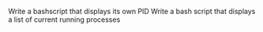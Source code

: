 Write a bashscript that displays its own PID
Write a bash script that displays a list of current running processes

